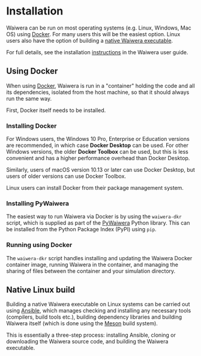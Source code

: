 # Installation

Waiwera can be run on most operating systems (e.g. Linux, Windows, Mac
OS) using [Docker](install.md#using-docker). For many users this will
be the easiest option. Linux users also have the option of building a
[native Waiwera executable](install.md#native-linux-build).

For full details, see the installation
[instructions](https://waiwera.readthedocs.io/en/latest/installation.html)
in the Waiwera user guide.

## Using Docker

When using [Docker](https://www.docker.com/), Waiwera is run in a
"container" holding the code and all its dependencies, isolated from
the host machine, so that it should always run the same way.

First, Docker itself needs to be installed.

### Installing Docker

For Windows users, the Windows 10 Pro, Enterprise or Education
versions are recommended, in which case **Docker Desktop** can be
used. For other Windows versions, the older **Docker Toolbox** can be
used, but this is less convenient and has a higher performance
overhead than Docker Desktop.

Similarly, users of macOS version 10.13 or later can use Docker
Desktop, but users of older versions can use Docker Toolbox.

Linux users can install Docker from their package management system.

### Installing PyWaiwera

The easiest way to run Waiwera via Docker is by using the
`waiwera-dkr` script, which is supplied as part of the
[PyWaiwera](https://pypi.org/project/pywaiwera) Python library. This
can be installed from the Python Package Index (PyPI) using `pip`.

### Running using Docker

The `waiwera-dkr` script handles installing and updating the Waiwera
Docker container image, running Waiwera in the container, and managing
the sharing of files between the container and your simulation
directory.

## Native Linux build

Building a native Waiwera executable on Linux systems can be carried
out using [Ansible](https://www.ansible.com/), which manages checking
and installing any necessary tools (compilers, build tools etc.),
building dependency libraries and building Waiwera itself (which is
done using the [Meson](https://mesonbuild.com/) build system).

This is essentially a three-step process: installing Ansible, cloning
or downloading the Waiwera source code, and building the Waiwera
executable.


